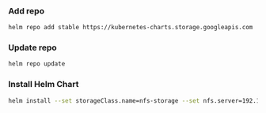 ### Add repo
```bash
helm repo add stable https://kubernetes-charts.storage.googleapis.com
```

### Update repo
```bash
helm repo update
```

### Install Helm Chart
```bash
helm install --set storageClass.name=nfs-storage --set nfs.server=192.168.3.23 --set nfs.path=/data/nfs stable/nfs-client-provisioner
```
